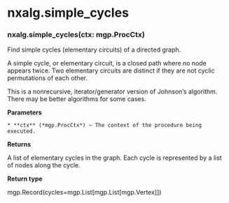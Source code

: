 # nxalg.simple_cycles


### nxalg.simple_cycles(ctx: mgp.ProcCtx)
Find simple cycles (elementary circuits) of a directed graph.

A simple cycle, or elementary circuit, is a closed path where
no node appears twice. Two elementary circuits are distinct if they
are not cyclic permutations of each other.

This is a nonrecursive, iterator/generator version of Johnson’s
algorithm. There may be better algorithms for some cases.


**Parameters**

    * **ctx** (*mgp.ProcCtx*) – The context of the procedure being executed.



**Returns**

A list of elementary cycles in the graph.
    Each cycle is represented by a list of nodes along the cycle.



**Return type**

mgp.Record(cycles=mgp.List[mgp.List[mgp.Vertex]])
